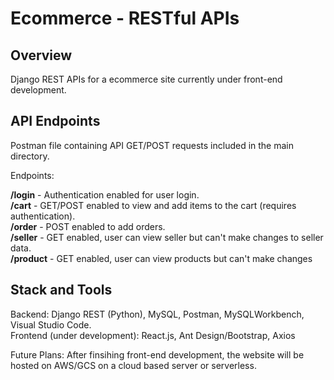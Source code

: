 
# Ecommerce - RESTful APIs



## Overview

Django REST APIs for a ecommerce site currently under front-end development.

## API Endpoints 

Postman file containing API GET/POST requests included in the main directory.

Endpoints:

**/login** - Authentication enabled for user login.  
**/cart** - GET/POST enabled to view and add items to the cart (requires authentication).  
**/order** - POST enabled to add orders.  
**/seller** - GET enabled, user can view seller but can't make changes to seller data.  
**/product** - GET enabled, user can view products but can't make changes

## Stack and Tools 

Backend: Django REST (Python), MySQL, Postman, MySQLWorkbench, Visual Studio Code.   
Frontend (under development): React.js, Ant Design/Bootstrap, Axios      

Future Plans: After finsihing front-end development, the website will be hosted on AWS/GCS on a cloud based server or serverless.
